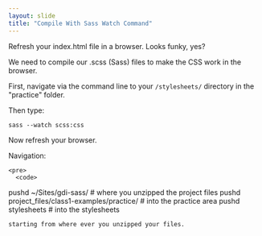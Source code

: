 ```yaml
---
layout: slide
title: "Compile With Sass Watch Command"
---
```


<div class = "left-align">
  <p>Refresh your index.html file in a browser. Looks funky, yes?</p>
  <p class="fragment">We need to compile our .scss (Sass) files to make the CSS work in the browser.</p>
  <p class="fragment">First, navigate via the command line to
  your <code class="pink">/stylesheets/</code> directory in the "practice" folder.</p>
  <p class="fragment">Then type:</p>
  <pre class="fragment"><code contenteditable class ="sass css">sass --watch scss:css</code></pre>
  <p class="fragment">Now refresh your browser.<p>
</div>


<aside class="notes">
  <p>
    Navigation:

    <pre>
      <code>
pushd ~/Sites/gdi-sass/ # where you unzipped the project files
pushd project_files/class1-examples/practice/ # into the practice area
pushd stylesheets # into the stylesheets
      </code>
    </pre>

    starting from where ever you unzipped your files.
  </p>
</aside>
